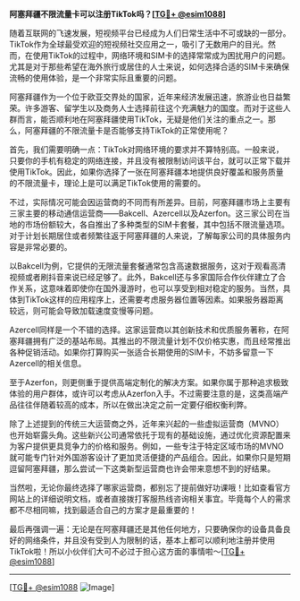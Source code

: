 **阿塞拜疆不限流量卡可以注册TikTok吗？[[TG💪+ @esim1088](https://t.me/s/esim1088)]**

随着互联网的飞速发展，短视频平台已经成为人们日常生活中不可或缺的一部分。TikTok作为全球最受欢迎的短视频社交应用之一，吸引了无数用户的目光。然而，在使用TikTok的过程中，网络环境和SIM卡的选择常常成为困扰用户的问题。尤其是对于那些希望在海外旅行或居住的人士来说，如何选择合适的SIM卡来确保流畅的使用体验，是一个非常实际且重要的问题。

阿塞拜疆作为一个位于欧亚交界处的国家，近年来经济发展迅速，旅游业也日益繁荣。许多游客、留学生以及商务人士选择前往这个充满魅力的国度。而对于这些人群而言，能否顺利地在阿塞拜疆使用TikTok，无疑是他们关注的重点之一。那么，阿塞拜疆的不限流量卡是否能够支持TikTok的正常使用呢？

首先，我们需要明确一点：TikTok对网络环境的要求并不算特别高。一般来说，只要你的手机有稳定的网络连接，并且没有被限制访问该平台，就可以正常下载并使用TikTok。因此，如果你选择了一张在阿塞拜疆本地提供良好覆盖和服务质量的不限流量卡，理论上是可以满足TikTok使用的需要的。

不过，实际情况可能会因运营商的不同而有所差异。目前，阿塞拜疆市场上主要有三家主要的移动通信运营商——Bakcell、Azercell以及Azerfon。这三家公司在当地的市场份额较大，各自推出了多种类型的SIM卡套餐，其中包括不限流量选项。对于计划长期居住或者频繁往返于阿塞拜疆的人来说，了解每家公司的具体服务内容是非常必要的。

以Bakcell为例，它提供的无限流量套餐通常包含高速数据服务，这对于观看高清视频或者刷抖音来说已经足够了。此外，Bakcell还与多家国际合作伙伴建立了合作关系，这意味着即使你在国外漫游时，也可以享受到相对稳定的服务。当然，具体到TikTok这样的应用程序上，还需要考虑服务器位置等因素。如果服务器距离较远，则可能会导致加载速度变慢等问题。

Azercell同样是一个不错的选择。这家运营商以其创新技术和优质服务著称，在阿塞拜疆拥有广泛的基站布局。其推出的不限流量计划不仅价格实惠，而且经常推出各种促销活动。如果你打算购买一张适合长期使用的SIM卡，不妨多留意一下Azercell的相关信息。

至于Azerfon，则更侧重于提供高端定制化的解决方案。如果你属于那种追求极致体验的用户群体，或许可以考虑从Azerfon入手。不过需要注意的是，这类高端产品往往伴随着较高的成本，所以在做出决定之前一定要仔细权衡利弊。

除了上述提到的传统三大运营商之外，近年来兴起的一些虚拟运营商（MVNO）也开始崭露头角。这些新兴公司通常依托于现有的基础设施，通过优化资源配置来为客户提供更具竞争力的价格和服务。例如，一些专注于特定区域市场的MVNO就可能专门针对外国游客设计了更加灵活便捷的产品组合。因此，如果你只是短期逗留阿塞拜疆，那么尝试一下这类新型运营商也许会带来意想不到的好结果。

当然啦，无论你最终选择了哪家运营商，都别忘了提前做好功课哦！比如查看官方网站上的详细说明文档，或者直接拨打客服热线咨询相关事宜。毕竟每个人的需求都不尽相同嘛，找到最适合自己的方案才是最重要的！

最后再强调一遍：无论是在阿塞拜疆还是其他任何地方，只要确保你的设备具备良好的网络条件，并且没有受到人为限制的话，基本上都可以顺利地注册并使用TikTok啦！所以小伙伴们大可不必过于担心这方面的事情啦～[[TG💪+ @esim1088](https://t.me/s/esim1088)]

---

[[TG💪+ @esim1088](https://t.me/s/esim1088) ![Image](https://i.postimg.cc/4NQfJmqS/Snipaste-2025-05-13-00-14-12.png)]